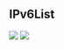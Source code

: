 ## IPv6List

![](https://img.shields.io/badge/dynamic/json?color=red&label=Whole%20Websites&query=%24.original&url=https%3A%2F%2Fraw.githubusercontent.com%2FFledgeXu%2FIPv6List%2Fmain%2Fstatus.json)
![](https://img.shields.io/badge/dynamic/json?color=success&label=Websites%20With%20IPv6&query=%24.ipv6&url=https%3A%2F%2Fraw.githubusercontent.com%2FFledgeXu%2FIPv6List%2Fmain%2Fstatus.json)

